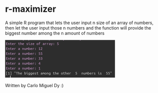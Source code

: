 # r-maximizer
A simple R program that lets the user input n size of an array of numbers, then let the user input those n numbers and the function will provide the biggest number among the n amount of numbers

<img src="screens.png">

Written by Carlo Miguel Dy :)

